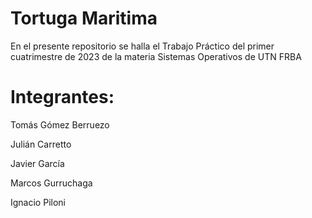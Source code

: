 # Tortuga Maritima
En el presente repositorio se halla el Trabajo Práctico del primer cuatrimestre de 2023 de la materia Sistemas Operativos de UTN FRBA
# Integrantes: 

Tomás Gómez Berruezo

Julián Carretto

Javier García

Marcos Gurruchaga

Ignacio Piloni

